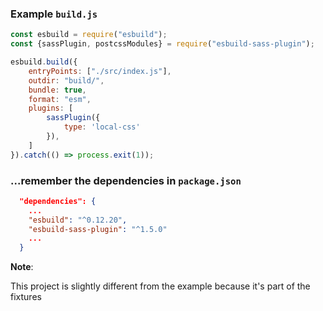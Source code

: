 ### Example `build.js`
```javascript
const esbuild = require("esbuild");
const {sassPlugin, postcssModules} = require("esbuild-sass-plugin");

esbuild.build({
    entryPoints: ["./src/index.js"],
    outdir: "build/",
    bundle: true,
    format: "esm",
    plugins: [
        sassPlugin({
            type: 'local-css'
        }),
    ]
}).catch(() => process.exit(1));
```

### ...remember the dependencies in `package.json`
```json
  "dependencies": {
    ...
    "esbuild": "^0.12.20",
    "esbuild-sass-plugin": "^1.5.0"
    ...
  }
```

**Note**:

This project is slightly different from the example because it's part of the fixtures
